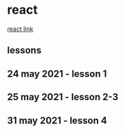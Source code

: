 # react

[react link](https://www.youtube.com/watch?v=QFaFIcGhPoM&list=PLC3y8-rFHvwgg3vaYJgHGnModB54rxOk3)

## lessons

## 24 may 2021 - lesson 1

## 25 may 2021 - lesson 2-3

## 31 may 2021 - lesson 4
